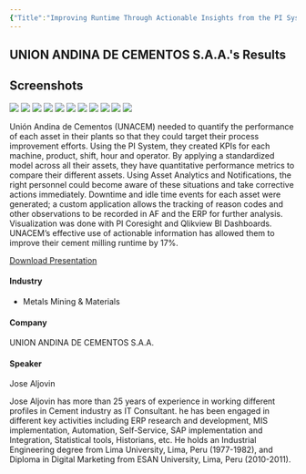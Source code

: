 ```yaml
---
{"Title":"Improving Runtime Through Actionable Insights from the PI System","Year":2017,"Industry":"Metals Mining & Materials","URL":"https://resources.osisoft.com/presentations/improving-runtime-through-actionable-insights-from-the-pi-system/","PDF":"https://cdn.osisoft.com/osi/presentations/2017-uc-san-francisco/UC17NA02MM04_UNACEM_JAljovin_ImprovingRuntime.pdf","Company":"UNION ANDINA DE CEMENTOS S.A.A.","Keywords":["Cement","Grinding"],"dg-publish":true,"permalink":"/aveva/customer-stories/2017/2017-union-andina-de-cementos-s-a-a-improving-runtime-through-actionable-insights-from-the-pi-system/","dgPassFrontmatter":true}
---
```


## UNION ANDINA DE CEMENTOS S.A.A.'s Results

## Screenshots
![](https://i.imgur.com/qp5C3E2.png)
![](https://i.imgur.com/KDwICkb.png)
![](https://i.imgur.com/UsURgwz.png)
![](https://i.imgur.com/7t2M9Fz.png)
![](https://i.imgur.com/I22tXq9.png)
![](https://i.imgur.com/DaDOpfi.png)
![](https://i.imgur.com/6fcL9q0.png)
![](https://i.imgur.com/8JpT0qy.png)
![](https://i.imgur.com/zhhGrjS.png)
![](https://i.imgur.com/Sx3uwc9.png)
![](https://i.imgur.com/jElhFYr.png)

Unión Andina de Cementos (UNACEM) needed to quantify the performance of each asset in their plants so that they could target their process improvement efforts. Using the PI System, they created KPIs for each machine, product, shift, hour and operator. By applying a standardized model across all their assets, they have quantitative performance metrics to compare their different assets. Using Asset Analytics and Notifications, the right personnel could become aware of these situations and take corrective actions immediately. Downtime and idle time events for each asset were generated; a custom application allows the tracking of reason codes and other observations to be recorded in AF and the ERP for further analysis. Visualization was done with PI Coresight and Qlikview BI Dashboards. UNACEM’s effective use of actionable information has allowed them to improve their cement milling runtime by 17%.

[Download Presentation](https://cdn.osisoft.com/osi/presentations/2017-uc-san-francisco/UC17NA02MM04_UNACEM_JAljovin_ImprovingRuntime.pdf)

#### Industry

- Metals Mining & Materials

#### Company

UNION ANDINA DE CEMENTOS S.A.A.

#### Speaker

Jose Aljovin

Jose Aljovin has more than 25 years of experience in working different profiles in Cement industry as IT Consultant. he has been engaged in different key activities including ERP research and development, MIS implementation, Automation, Self-Service, SAP implementation and Integration, Statistical tools, Historians, etc. He holds an Industrial Engineering degree from Lima University, Lima, Peru (1977-1982), and Diploma in Digital Marketing from ESAN University, Lima, Peru (2010-2011).